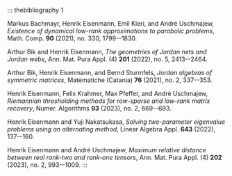 ::: thebibliography
1

Markus Bachmayr, Henrik Eisenmann, Emil Kieri, and André Uschmajew,
*Existence of dynamical low-rank approximations to parabolic problems*,
Math. Comp. **90** (2021), no. 330, 1799--1830.

Arthur Bik and Henrik Eisenmann, *The geometries of Jordan nets and
Jordan webs*, Ann. Mat. Pura Appl. (4) **201** (2022), no. 5,
2413--2464.

Arthur Bik, Henrik Eisenmann, and Bernd Sturmfels, *Jordan algebras of
symmetric matrices*, Matematiche (Catania) **76** (2021), no. 2,
337--353.

Henrik Eisenmann, Felix Krahmer, Max Pfeffer, and André Uschmajew,
*Riemannian thresholding methods for row-sparse and low-rank matrix
recovery*, Numer. Algorithms **93** (2023), no. 2, 669--693.

Henrik Eisenmann and Yuji Nakatsukasa, *Solving two-parameter eigenvalue
problems using an alternating method*, Linear Algebra Appl. **643**
(2022), 137--160.

Henrik Eisenmann and André Uschmajew, *Maximum relative distance between
real rank-two and rank-one tensors*, Ann. Mat. Pura Appl. (4) **202**
(2023), no. 2, 993--1009.
:::
